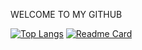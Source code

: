 WELCOME TO MY GITHUB

[![Top Langs](https://github-readme-stats.vercel.app/api/top-langs/?username=jumalley&custom_title=Dev💻)](https://github.com/jumalley)
[![Readme Card](https://github-readme-stats.vercel.app/api/pin/?username=jumalley&repo=JuFX)](https://github.com/jumalley)
